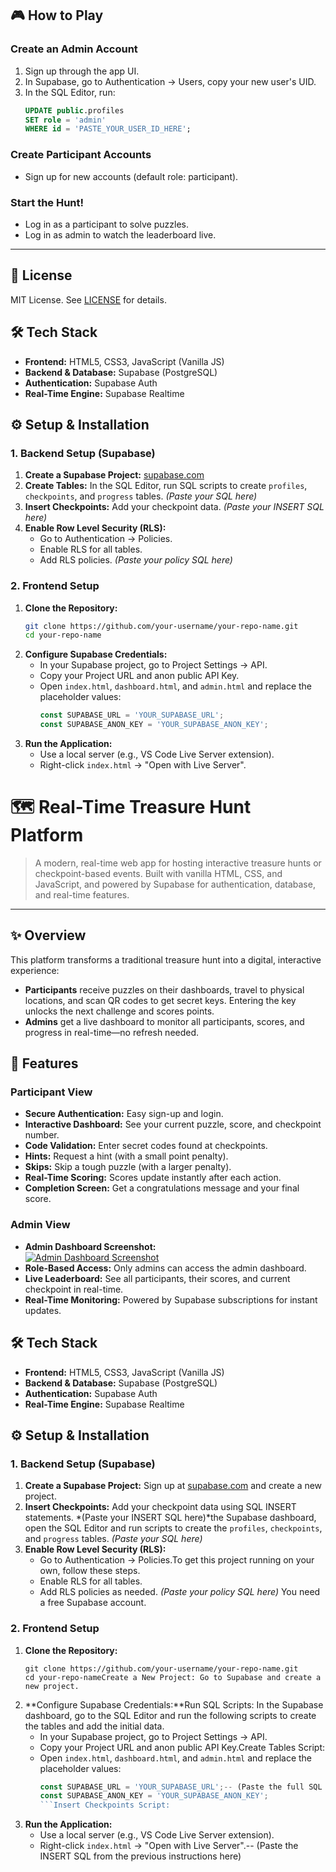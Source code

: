 ## 🎮 How to Play

### Create an Admin Account
1. Sign up through the app UI.
2. In Supabase, go to Authentication → Users, copy your new user's UID.
3. In the SQL Editor, run:
    ```sql
    UPDATE public.profiles
    SET role = 'admin'
    WHERE id = 'PASTE_YOUR_USER_ID_HERE';
    ```

### Create Participant Accounts
- Sign up for new accounts (default role: participant).

### Start the Hunt!
- Log in as a participant to solve puzzles.
- Log in as admin to watch the leaderboard live.

---

## 📄 License
MIT License. See [LICENSE](LICENSE) for details.
## 🛠️ Tech Stack
- **Frontend:** HTML5, CSS3, JavaScript (Vanilla JS)
- **Backend & Database:** Supabase (PostgreSQL)
- **Authentication:** Supabase Auth
- **Real-Time Engine:** Supabase Realtime

## ⚙️ Setup & Installation

### 1. Backend Setup (Supabase)
1. **Create a Supabase Project:** [supabase.com](https://supabase.com/)
2. **Create Tables:** In the SQL Editor, run SQL scripts to create `profiles`, `checkpoints`, and `progress` tables. *(Paste your SQL here)*
3. **Insert Checkpoints:** Add your checkpoint data. *(Paste your INSERT SQL here)*
4. **Enable Row Level Security (RLS):**
    - Go to Authentication → Policies.
    - Enable RLS for all tables.
    - Add RLS policies. *(Paste your policy SQL here)*

### 2. Frontend Setup
1. **Clone the Repository:**
    ```sh
    git clone https://github.com/your-username/your-repo-name.git
    cd your-repo-name
    ```
2. **Configure Supabase Credentials:**
    - In your Supabase project, go to Project Settings → API.
    - Copy your Project URL and anon public API Key.
    - Open `index.html`, `dashboard.html`, and `admin.html` and replace the placeholder values:
      ```js
      const SUPABASE_URL = 'YOUR_SUPABASE_URL';
      const SUPABASE_ANON_KEY = 'YOUR_SUPABASE_ANON_KEY';
      ```
3. **Run the Application:**
    - Use a local server (e.g., VS Code Live Server extension).
    - Right-click `index.html` → "Open with Live Server".

# 🗺️ Real-Time Treasure Hunt Platform

>A modern, real-time web app for hosting interactive treasure hunts or checkpoint-based events. Built with vanilla HTML, CSS, and JavaScript, and powered by Supabase for authentication, database, and real-time features.

---

## ✨ Overview
This platform transforms a traditional treasure hunt into a digital, interactive experience:
- **Participants** receive puzzles on their dashboards, travel to physical locations, and scan QR codes to get secret keys. Entering the key unlocks the next challenge and scores points.
- **Admins** get a live dashboard to monitor all participants, scores, and progress in real-time—no refresh needed.

## 🚀 Features

### Participant View
- **Secure Authentication:** Easy sign-up and login.
- **Interactive Dashboard:** See your current puzzle, score, and checkpoint number.
- **Code Validation:** Enter secret codes found at checkpoints.
- **Hints:** Request a hint (with a small point penalty).
- **Skips:** Skip a tough puzzle (with a larger penalty).
- **Real-Time Scoring:** Scores update instantly after each action.
- **Completion Screen:** Get a congratulations message and your final score.

### Admin View
- **Admin Dashboard Screenshot:**  
    <a target="_blank" href=""><img src="https://imghost.online/ib/tHcxWZBe71IxtuX_1754169005.png" alt="Admin Dashboard Screenshot"/></a>
- **Role-Based Access:** Only admins can access the admin dashboard.
- **Live Leaderboard:** See all participants, their scores, and current checkpoint in real-time.
- **Real-Time Monitoring:** Powered by Supabase subscriptions for instant updates.
## 🛠️ Tech Stack

- **Frontend:** HTML5, CSS3, JavaScript (Vanilla JS)
- **Backend & Database:** Supabase (PostgreSQL)
- **Authentication:** Supabase Auth
- **Real-Time Engine:** Supabase Realtime

## ⚙️ Setup & Installation

### 1. Backend Setup (Supabase)
1. **Create a Supabase Project:** Sign up at [supabase.com](https://supabase.com/) and create a new project.
3. **Insert Checkpoints:** Add your checkpoint data using SQL INSERT statements. *(Paste your INSERT SQL here)*the Supabase dashboard, open the SQL Editor and run scripts to create the `profiles`, `checkpoints`, and `progress` tables. *(Paste your SQL here)*
4. **Enable Row Level Security (RLS):**
    - Go to Authentication → Policies.To get this project running on your own, follow these steps.
    - Enable RLS for all tables.
    - Add RLS policies as needed. *(Paste your policy SQL here)*
You need a free Supabase account.
### 2. Frontend Setup
1. **Clone the Repository:**
    ```sh<summary><strong>Click here for step-by-step Supabase configuration</strong></summary>
    git clone https://github.com/your-username/your-repo-name.git
    cd your-repo-nameCreate a New Project: Go to Supabase and create a new project.
    ```
2. **Configure Supabase Credentials:**Run SQL Scripts: In the Supabase dashboard, go to the SQL Editor and run the following scripts to create the tables and add the initial data.
    - In your Supabase project, go to Project Settings → API.
    - Copy your Project URL and anon public API Key.Create Tables Script:
    - Open `index.html`, `dashboard.html`, and `admin.html` and replace the placeholder values:
      ```js
      const SUPABASE_URL = 'YOUR_SUPABASE_URL';-- (Paste the full SQL from the previous instructions here)
      const SUPABASE_ANON_KEY = 'YOUR_SUPABASE_ANON_KEY';
      ```Insert Checkpoints Script:
3. **Run the Application:**
    - Use a local server (e.g., VS Code Live Server extension).
    - Right-click `index.html` → "Open with Live Server".-- (Paste the INSERT SQL from the previous instructions here)

